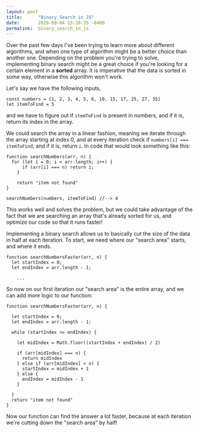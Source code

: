 ```yaml
---
layout: post
title:      "Binary Search in JS"
date:       2020-09-04 13:20:35 -0400
permalink:  binary_search_in_js
---
```



Over the past few days I've been trying to learn more about different algorithms, and when one type of algorithm might be a better choice than another one. Depending on the problem you're trying to solve, implementing binary search might be a great choice if you're looking for a certain element in a **sorted** array. It is imperative that the data is sorted in some way, otherwise this algorithm won't work.

Let's say we have the following inputs,

```
const numbers = [1, 2, 3, 4, 5, 6, 10, 15, 17, 25, 27, 35]
let itemToFind = 5
```

and we have to figure out if `itemToFind` is present in numbers, and if it is, return its index in the array. 

We could search the array in a linear fashion, meaning we iterate through the array starting at index 0, and at every iteration check if `numbers[i] === itemToFind`, and if it is, return `i`. In code that would look something like this:

```
function searchNumbers(arr, n) {
  for (let i = 0; i < arr.length; i++) {
	  if (arr[i] === n) return i;
	}
	
	return "item not found"
}

searchNumbers(numbers, itemToFind) //--> 4
```

This works well and solves the problem, but we could take advantage of the fact that we are searching an array that's already sorted for us, and optimize our code so that it runs faster! 

Implementing a binary search allows us to basically cut the size of the data in half at each iteration. To start, we need where our "search area" starts, and where it ends.

```
function searchNumbersFaster(arr, n) {
  let startIndex = 0;
  let endIndex = arr.length - 1;
	
	...
```
 So now on our first iteration our "search area" is the entire array, and we can add more logic to our function:
 
```
function searchNumbersFaster(arr, n) {

  let startIndex = 0;
  let endIndex = arr.length - 1;

  while (startIndex <= endIndex) {
	
	let midIndex = Math.floor((startIndex + endIndex) / 2)
	
	if (arr[midIndex] === n) {
	  return midIndex
	} else if (arr[midIndex] < n) {
	  startIndex = midIndex + 1
	} else {
	  endIndex = midIndex - 1
	}
	
  }
  return "item not found"
}
```

Now our function can find the answer a lot faster, because at each iteration we're cutting down the "search area" by half!




